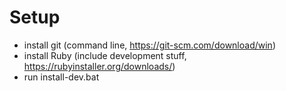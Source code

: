 # Setup

- install git (command line, https://git-scm.com/download/win)
- install Ruby (include development stuff, https://rubyinstaller.org/downloads/)
- run install-dev.bat